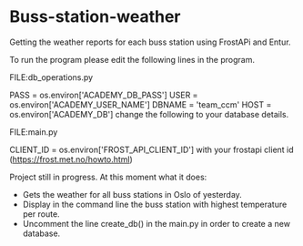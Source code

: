 # Buss-station-weather
Getting the weather reports for each buss station using FrostAPi and Entur.

To run the program please edit the following lines in the program.

FILE:db_operations.py

  PASS = os.environ['ACADEMY_DB_PASS']
  USER = os.environ['ACADEMY_USER_NAME']
  DBNAME = 'team_ccm'
  HOST = os.environ['ACADEMY_DB']
change the following to your database details.

FILE:main.py

  CLIENT_ID = os.environ['FROST_API_CLIENT_ID']
with your frostapi client id (https://frost.met.no/howto.html)

Project still in progress.
At this moment what it does:
  - Gets the weather for all buss stations in Oslo of yesterday.
  - Display in the command line the buss station with highest temperature per route.
  - Uncomment the line create_db() in the main.py in order to create a new database.
